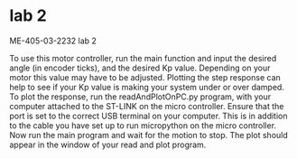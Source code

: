 # lab 2
ME-405-03-2232 lab 2

To use this motor controller, run the main function and input the desired angle (in encoder ticks), and the desired Kp value. Depending on your motor this value may have to be adjusted. Plotting the step response can help to see if your Kp value is making your system under or over damped. To plot the response, run the readAndPlotOnPC.py program, with your computer attached to the ST-LINK on the micro controller. Ensure that the port is set to the correct USB terminal on your computer. This is in addition to the cable you have set up to run micropython on the micro controller. Now run the main program and wait for the motion to stop. The plot should appear in the window of your read and plot program.
